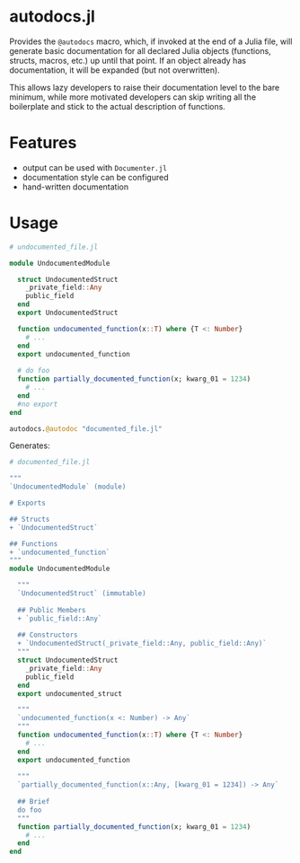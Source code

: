 # autodocs.jl 

Provides the `@autodocs` macro, which, if invoked at the end of a Julia file, will generate basic documentation for all declared Julia objects (functions, structs, macros, etc.) up until that point. If an object already has documentation, it will be expanded (but not overwritten).

This allows lazy developers to raise their documentation level to the bare minimum, while more motivated developers can skip writing all the boilerplate  and stick to the actual description of functions. 

# Features
+ output can be used with `Documenter.jl`
+ documentation style can be configured
+ hand-written documentation 

# Usage

```julia
# undocumented_file.jl

module UndocumentedModule 

  struct UndocumentedStruct
    _private_field::Any
    public_field
  end
  export UndocumentedStruct

  function undocumented_function(x::T) where {T <: Number}
    # ...
  end
  export undocumented_function
  
  # do foo
  function partially_documented_function(x; kwarg_01 = 1234)
    # ...
  end
  #no export
end

autodocs.@autodoc "documented_file.jl"
```
Generates:

```julia
# documented_file.jl

"""
`UndocumentedModule` (module)

# Exports

## Structs
+ `UndocumentedStruct`

## Functions
+ `undocumented_function`
"""
module UndocumentedModule

  """
  `UndocumentedStruct` (immutable)
  
  ## Public Members
  + `public_field::Any`
  
  ## Constructors
  + `UndocumentedStruct(_private_field::Any, public_field::Any)`
  """
  struct UndocumentedStruct
    _private_field::Any
    public_field
  end
  export undocumented_struct

  """
  `undocumented_function(x <: Number) -> Any`
  """
  function undocumented_function(x::T) where {T <: Number}
    # ...
  end
  export undocumented_function
  
  """
  `partially_documented_function(x::Any, [kwarg_01 = 1234]) -> Any`
  
  ## Brief
  do foo
  """
  function partially_documented_function(x; kwarg_01 = 1234)
    # ...
  end
end
```
